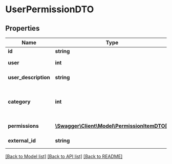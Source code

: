# UserPermissionDTO

## Properties
Name | Type | Description | Notes
------------ | ------------- | ------------- | -------------
**id** | **string** | Identifier | [optional] 
**user** | **int** | Identifier of user | [optional] 
**user_description** | **string** | Description of the user | [optional] 
**category** | **int** | Possible values:  0: U  1: S  2: M  3: F  4: G  5: I  6: D | [optional] 
**permissions** | [**\Swagger\Client\Model\PermissionItemDTO[]**](PermissionItemDTO.md) | Permission list | [optional] 
**external_id** | **string** | External Identifier | [optional] 

[[Back to Model list]](../README.md#documentation-for-models) [[Back to API list]](../README.md#documentation-for-api-endpoints) [[Back to README]](../README.md)


